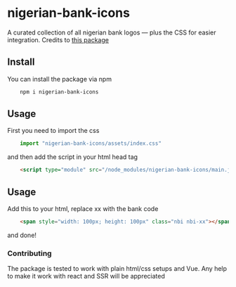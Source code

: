 # nigerian-bank-icons
A curated collection of all nigerian bank logos — plus the CSS for easier integration. Credits to [this package](https://github.com/ichtrojan/nigerian-banks)

## Install
You can install the package via npm

```bash
    npm i nigerian-bank-icons
```

## Usage
First you need to import the css 

```js
    import "nigerian-bank-icons/assets/index.css"
```

and then add the script in your html head tag

```html
    <script type="module" src="/node_modules/nigerian-bank-icons/main.js"></script>
```

## Usage
Add this to your html, replace xx with the bank code

```html
    <span style="width: 100px; height: 100px" class="nbi nbi-xx"></span>
```

and done!

### Contributing
The package is tested to work with plain html/css setups and Vue. Any help to make it work with react and SSR will be appreciated